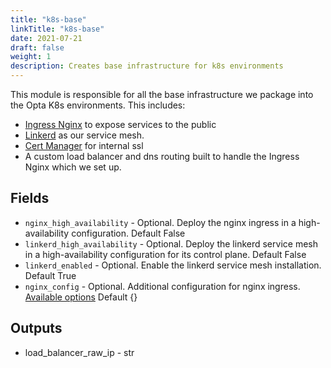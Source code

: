 ```yaml
---
title: "k8s-base"
linkTitle: "k8s-base"
date: 2021-07-21
draft: false
weight: 1
description: Creates base infrastructure for k8s environments
---
```


This module is responsible for all the base infrastructure we package into the Opta K8s environments. This includes:

- [Ingress Nginx](https://github.com/kubernetes/ingress-nginx) to expose services to the public
- [Linkerd](https://linkerd.io/) as our service mesh.
- [Cert Manager](https://cert-manager.io/docs/) for internal ssl
- A custom load balancer and dns routing built to handle the Ingress Nginx which we set up.


## Fields

- `nginx_high_availability` - Optional. Deploy the nginx ingress in a high-availability configuration. Default False
- `linkerd_high_availability` - Optional. Deploy the linkerd service mesh in a high-availability configuration for its control plane. Default False
- `linkerd_enabled` - Optional. Enable the linkerd service mesh installation. Default True
- `nginx_config` - Optional. Additional configuration for nginx ingress. [Available options](https://kubernetes.github.io/ingress-nginx/user-guide/nginx-configuration/configmap/#configuration-options) Default {}

## Outputs

- load_balancer_raw_ip - str